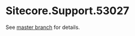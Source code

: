 # Sitecore.Support.53027

See [master branch](https://github.com/sitecoresupport/Sitecore.Support.53027) for details.